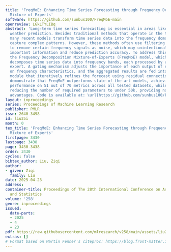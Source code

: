 ```yaml
---
title: 'FreqMoE: Enhancing Time Series Forecasting through Frequency Decomposition
  Mixture of Experts'
software: https://github.com/sunbus100/FreqMoE-main
openreview: LGkLTYLIBq
abstract: 'Long-term time series forecasting is essential in areas like finance and
  weather prediction. Besides traditional methods that operate in the time domain,
  many recent models transform time series data into the frequency domain to better
  capture complex patterns. However, these methods often use filtering techniques
  to remove certain frequency signals as noise, which may unintentionally discard
  important information and reduce prediction accuracy. To address this, we propose
  the Frequency Decomposition Mixture-of-Experts (FreqMoE) model, which dynamically
  decomposes time series data into frequency bands, each processed by a specialized
  expert. A gating mechanism adjusts the importance of each output of expert based
  on frequency characteristics, and the aggregated results are fed into a prediction
  module that iteratively refines the forecast using residual connections. Our experiments
  demonstrate that FreqMoE outperforms state-of-the-art models, achieving the best
  performance on 51 out of 70 metrics across all tested datasets, while significantly
  reducing the number of required parameters to under 50k, providing notable efficiency
  advantages. Code is available at: \url{https://github.com/sunbus100/FreqMoE-main}'
layout: inproceedings
series: Proceedings of Machine Learning Research
publisher: PMLR
issn: 2640-3498
id: liu25i
month: 0
tex_title: 'FreqMoE: Enhancing Time Series Forecasting through Frequency Decomposition
  Mixture of Experts'
firstpage: 3430
lastpage: 3438
page: 3430-3438
order: 3430
cycles: false
bibtex_author: Liu, Ziqi
author:
- given: Ziqi
  family: Liu
date: 2025-04-23
address:
container-title: Proceedings of The 28th International Conference on Artificial Intelligence
  and Statistics
volume: '258'
genre: inproceedings
issued:
  date-parts:
  - 2025
  - 4
  - 23
pdf: https://raw.githubusercontent.com/mlresearch/v258/main/assets/liu25i/liu25i.pdf
extras: []
# Format based on Martin Fenner's citeproc: https://blog.front-matter.io/posts/citeproc-yaml-for-bibliographies/
---
```

